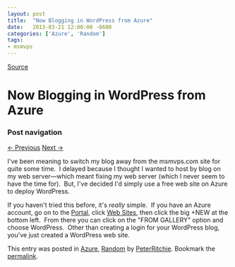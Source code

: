 ```yaml
---
layout: post
title:  "Now Blogging in WordPress from Azure"
date:   2013-03-21 12:00:00 -0600
categories: ['Azure', 'Random']
tags:
- msmvps
---
```

[Source](http://pr-blog.azurewebsites.net/2013/03/22/now-blogging-in-wordpress-from-azure-2/ "Permalink to Now Blogging in WordPress from Azure")

# Now Blogging in WordPress from Azure

### Post navigation

[← Previous][1] [Next →][2]

I've been meaning to switch my blog away from the msmvps.com site for quite some time.  I delayed because I thought I wanted to host by blog on my web server—which meant fixing my web server (which I never seem to have the time for).  But, I've decided I'd simply use a free web site on Azure to deploy WordPress.

If you haven't tried this before, it's *really* simple.  If you have an Azure account, go on to the [Portal][3], click [Web Sites][4], then click the big +NEW at the bottom left.  From there you can click on the "FROM GALLERY" option and choose WordPress.  Other than creating a login for your WordPress blog, you've just created a WordPress web site.  

This entry was posted in [Azure][5], [Random][6] by [PeterRitchie][7]. Bookmark the [permalink][8]. 

[1]: http://pr-blog.azurewebsites.net/2013/03/11/introducing-effectiveioc/
[2]: http://pr-blog.azurewebsites.net/2013/04/03/accessing-private-fields-and-properties/
[3]: https://manage.windowsazure.com/
[4]: https://manage.windowsazure.com/#Workspace/WebsiteExtension/websites
[5]: http://pr-blog.azurewebsites.net/category/azure/
[6]: http://pr-blog.azurewebsites.net/category/random/
[7]: http://pr-blog.azurewebsites.net/author/peterritchie/
[8]: http://pr-blog.azurewebsites.net/2013/03/22/now-blogging-in-wordpress-from-azure-2/ "Permalink to Now Blogging in WordPress from Azure"

